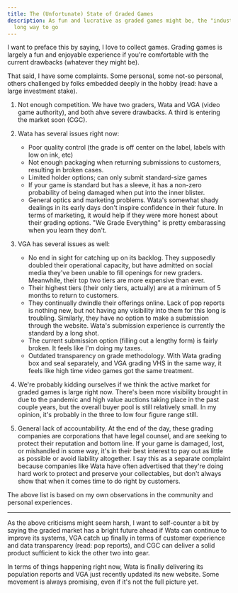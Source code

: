 ```yaml
---
title: The (Unfortunate) State of Graded Games
description: As fun and lucrative as graded games might be, the "industry" has a
  long way to go
---
```

I want to preface this by saying, I love to collect games. Grading games is largely a fun and enjoyable experience if you're comfortable with the current drawbacks (whatever they might be).

That said, I have some complaints. Some personal, some not-so personal, others challenged by folks embedded deeply in the hobby (read: have a large investment stake).

1. Not enough competition. We have two graders, Wata and VGA (video game authority), and both ahve severe drawbacks. A third is entering the market soon (CGC).
2. Wata has several issues right now:

   * Poor quality control (the grade is off center on the label, labels with low on ink, etc)
   * Not enough packaging when returning submissions to customers, resulting in broken cases.
   * Limited holder options; can only submit standard-size games
   * If your game is standard but has a sleeve, it has a non-zero probability of being damaged when put into the inner blister.
   * General optics and marketing problems. Wata's somewhat shady dealings in its early days don't inspire confidence in their future. In terms of marketing, it would help if they were more honest about their grading options. "We Grade Everything" is pretty embarassing when you learn they don't.
3. VGA has several issues as well:

   * No end in sight for catching up on its backlog. They supposedly doubled their operational capacity, but have admitted on social media they've been unable to fill openings for new graders. Meanwhile, their top two tiers are more expensive than ever.
   * Their highest tiers (their only tiers, actually) are at a minimum of 5 months to return to customers.
   * They continually dwindle their offerings online. Lack of pop reports is nothing new, but not having any visibility into them for this long is troubling. Similarly, they have no option to make a submission through the website. Wata's submission experience is currently the standard by a long shot.
   * The current submission option (filling out a lengthy form) is fairly broken. It feels like I'm doing my taxes.
   * Outdated transparency on grade methodology. With Wata grading box and seal separately, and VGA grading VHS in the same way, it feels like high time video games got the same treatment.
4. We're probably kidding ourselves if we think the active market for graded games is large right now. There's been more visibility brought in due to the pandemic and high value auctions taking place in the past couple years, but the overall buyer pool is still relatively small. In my opinion, it's probably in the three to low four figure range still.
5. General lack of accountability. At the end of the day, these grading companies are corporations that have legal counsel, and are seeking to protect their reputation and bottom line. If your game is damaged, lost, or mishandled in some way, it's in their best interest to pay out as little as possible or avoid liability altogether. I say this as a separate complaint because companies like Wata have often advertised that they're doing hard work to protect and preserve your collectables, but don't always show that when it comes time to do right by customers.

The above list is based on my own observations in the community and personal experiences.

- - -

As the above criticisms might seem harsh, I want to self-counter a bit by saying the graded market has a bright future ahead if Wata can continue to improve its systems, VGA catch up finally in terms of customer experience and data transparency (read: pop reports), and CGC can deliver a solid product sufficient to kick the other two into gear.

In terms of things happening right now, Wata is finally delivering its population reports and VGA just recently updated its new website. Some movement is always promising, even if it's not the full picture yet.